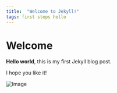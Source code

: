 ```yaml
---
title:  "Welcome to Jekyll!"
tags: first steps hello
---
```


# Welcome

**Hello world**, this is my first Jekyll blog post.

I hope you like it!

![Image](https://lh3.googleusercontent.com/QrDMeisDfE30PAdBGIlW9Aat-5u74ioIxN16Qm5rIpW-WwEREajO6TWWfVyBrWjuHaqye1QfJspkvC0cszDnIYpSAwgVySo9Si-H69WEFW6C10goDGhS7N8uFG2Id4oYnQj2h2omqDtjuwnWEMnbagxcxYNytvVcIRvmixSBBExKsSm1eAnDLQQSZsH9CeIlaFd2y9kpNsX-yIZZmlqW9NX21AdZtTba0In59nNqYFMPvhE0FBY9PNLTkAlChMSLr10kWi1GvbEDGAgma487NF9qCvq-ndUvpw6-PY_ljdLNAnHyOK7nchhgP19YJhI264o-GmhU45HGdPm14YUXvYgPS2VvXLptUhgk3GQw_K5xpsBb3UWXgs2J9is6-iMytxOxV6K6ewq4ba6CQAr6s_LxieBvTtgY26IAWaUfNXJzCDS3L0zDcuYiesTQX4Az74JC5eyE0PMCYcD0odWCEmw185OGExS0G3BCZZJ_u4pVRFERY4Tt3rED9MOvYa1hjytyWtTMBKvGGu3jCFjnZQqUVuWBCQ6WLiPWwnBpz_aztEk9c-PilnDDff2M5gdHDxifeIDTRrXW0hK959sNNtxYoj0I9dAkcnlzZx2I-VE0Vjh90eF-fYHsRHtE9VBNgDtfuCqPlpRUT1C3bp562XlcpT6RQlfHbHEF8Jp6CkGf4A9Rcu5CgeEU=s1391-no)
